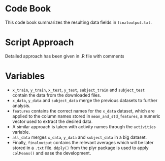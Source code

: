 # Code Book

This code book summarizes the resulting data fields in `finaloutput.txt`.

# Script Approach 
Detailed approach has been given in .R file with comments

# Variables

* `x_train`, `y_train`, `x_test`, `y_test`, `subject_train` and `subject_test` contain the data from the downloaded files.
* `x_data`, `y_data` and `subject_data` merge the previous datasets to further analysis.
* `features` contains the correct names for the `x_data` dataset, which are applied to the column names stored in `mean_and_std_features`, a numeric vector used to extract the desired data.
* A similar approach is taken with activity names through the `activities` variable.
* `all_data` merges `x_data`, `y_data` and `subject_data` in a big dataset.
* Finally, `finaloutput` contains the relevant averages which will be later stored in a `.txt` file. `ddply()` from the plyr package is used to apply `colMeans()` and ease the development.

